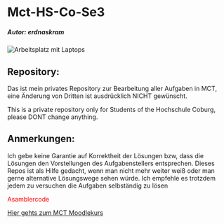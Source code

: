 <html lang="de">
    <div id="title">
        <h1>Mct-HS-Co-Se3</h1>
        <h5>Autor: erdnaskram</h5>
    </div>
    <div class="inhalt_box">
            <img src="https://images.unsplash.com/photo-1519389950473-47ba0277781c?ixlib=rb-1.2.1&ixid=eyJhcHBfaWQiOjEyMDd9&auto=format&fit=crop&w=2250&q=80" alt="Arbeitsplatz mit Laptops">
            <h2>Repository:</h2>
            <p>Das ist mein privates Repository zur Bearbeitung aller Aufgaben in MCT, 
                eine Änderung von Dritten ist ausdrücklich NICHT gewünscht.</p>
            <p>This is a private repository only for Students of the Hochschule Coburg, please DONT change anything.</p>
            <h2>Anmerkungen:</h2>
            <p>Ich gebe keine Garantie auf Korrektheit der Lösungen bzw, dass die Lösungen den Vorstellungen 
            des Aufgabenstellers entsprechen. Dieses Repos ist als Hilfe gedacht, wenn man nicht mehr weiter 
            weiß oder man gerne alternative Lösungswege sehen würde. Ich empfehle es trotzdem jedem zu versuchen die Aufgaben selbständig zu lösen
            </p>
            <p style="color: red">Asamblercode</p>
    </div>
    <div id="intern_link">
        <a id="moodlekurs" href="https://moodle.hs-coburg.de/course/view.php?id=8693">
        Hier gehts zum MCT Moodlekurs
        </a>
    </div>
</html>
